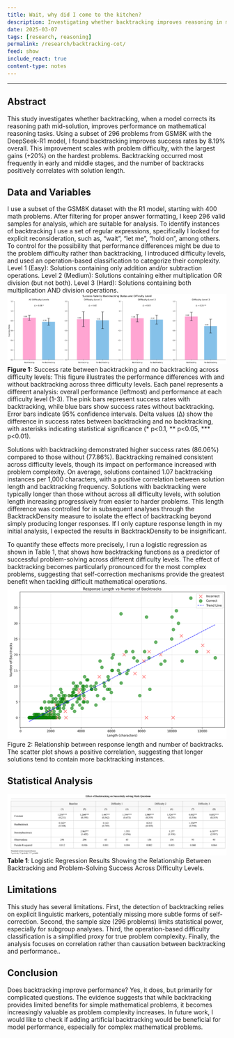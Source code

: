 ```yaml
---
title: Wait, why did I come to the kitchen?
description: Investigating whether backtracking improves reasoning in math problems
date: 2025-03-07
tags: [research, reasoning]
permalink: /research/backtracking-cot/
feed: show
include_react: true
content-type: notes
---
```


---

## Abstract
This study investigates whether backtracking, when a model corrects its reasoning path mid-solution, improves performance on mathematical reasoning tasks. Using a subset of 296 problems from GSM8K with the DeepSeek-R1 model, I found backtracking improves success rates by 8.19% overall. This improvement scales with problem difficulty, with the largest gains (+20%) on the hardest problems. Backtracking occurred most frequently in early and middle stages, and the number of backtracks positively correlates with solution length. 

## Data and Variables

I use a subset of the GSM8K dataset with the R1 model, starting with 400 math problems. After filtering for proper answer formatting, I keep 296 valid samples for analysis, which are suitable for analysis. To identify instances of backtracking I use a set of regular expressions, specifically I looked for explicit reconsideration, such as, “wait”, “let me”, “hold on”, among others. To control for the possibility that performance differences might be due to the problem difficulty rather than backtracking, I introduced difficulty levels, and used an operation-based classification to categorize their complexity. Level 1 (Easy): Solutions containing only addition and/or subtraction operations. Level 2 (Medium): Solutions containing either multiplication OR division (but not both). Level 3 (Hard): Solutions containing both multiplication AND division operations. 
![difficulty_comparison.png](../../assets/images/difficulty_comparison.png) **Figure 1:** Success rate between backtracking and no backtracking across difficulty levels: This figure illustrates the performance differences with and without backtracking across three difficulty levels. Each panel represents a different analysis: overall performance (leftmost) and performance at each difficulty level (1-3). The pink bars represent success rates with backtracking, while blue bars show success rates without backtracking. Error bars indicate 95% confidence intervals. Delta values (Δ) show the difference in success rates between backtracking and no backtracking, with asterisks indicating statistical significance (* p<0.1, ** p<0.05, *** p<0.01).  

Solutions with backtracking demonstrated higher success rates (86.06%) compared to those without (77.86%). Backtracking remained consistent across difficulty levels, though its impact on performance increased with problem complexity. On average, solutions contained 1.07 backtracking instances per 1,000 characters, with a positive correlation between solution length and backtracking frequency. Solutions with backtracking were typically longer than those without across all difficulty levels, with solution length increasing progressively from easier to harder problems. This length difference was controlled for in subsequent analyses through the BacktrackDensity measure to isolate the effect of backtracking beyond simply producing longer responses. If I only capture response length in my initial analysis, I expected the results in BacktrackDensity to be insignificant.

To quantify these effects more precisely, I run a logistic regression as shown in Table 1, that  shows how backtracking functions as a predictor of successful problem-solving across different difficulty levels. The effect of backtracking becomes particularly pronounced for the most complex problems, suggesting that self-correction mechanisms provide the greatest benefit when tackling difficult mathematical operations. 
![length_vs_backtracks.png](../../assets/images/length_vs_backtracks.png) 
Figure 2: Relationship between response length and number of backtracks. The scatter plot shows a positive correlation, suggesting that longer solutions tend to contain more backtracking instances. 
## Statistical Analysis
![regression.png](../../assets/images/regression.png)
**Table 1**: Logistic Regression Results Showing the Relationship Between Backtracking and Problem-Solving Success Across Difficulty Levels.                 

## Limitations
This study has several limitations. First, the detection of backtracking relies on explicit linguistic markers, potentially missing more subtle forms of self-correction. Second, the sample size (296 problems) limits statistical power, especially for subgroup analyses. Third, the operation-based difficulty classification is a simplified proxy for true problem complexity. Finally, the analysis focuses on correlation rather than causation between backtracking and performance..
## Conclusion 
Does backtracking improve performance? Yes, it does, but primarily for complicated questions. The evidence suggests that while backtracking provides limited benefits for simple mathematical problems, it becomes increasingly valuable as problem complexity increases. In future work, I would like to check if adding artificial backtracking would be beneficial for model performance, especially for complex mathematical problems.



